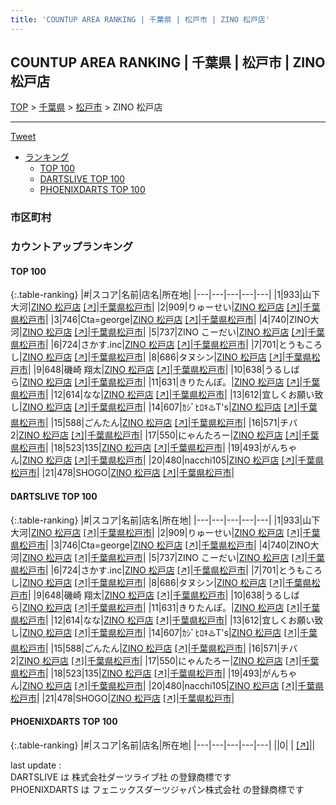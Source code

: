 ```yaml
---
title: 'COUNTUP AREA RANKING | 千葉県 | 松戸市 | ZINO 松戸店'
---
```

## COUNTUP AREA RANKING | 千葉県 | 松戸市 | ZINO 松戸店

[TOP](/darts/rank/) > [千葉県](/darts/rank/千葉県/) > [松戸市](/darts/rank/千葉県/松戸市/) > ZINO 松戸店

___

<a href="https://twitter.com/share?ref_src=twsrc%5Etfw" data-text="COUNTUP AREA RANKING | 千葉県松戸市ZINO 松戸店" class="twitter-share-button" data-hashtags="DARTSLIVE,PHOENIXDARTS,darts,ダーツ" data-show-count="false">Tweet</a>

* [ランキング](#カウントアップランキング)
    * [TOP 100](#top-100)
    * [DARTSLIVE TOP 100](#dartslive-top-100)
    * [PHOENIXDARTS TOP 100](#phoenixdarts-top-100)

### 市区町村

<ul>

</ul>

### カウントアップランキング

#### TOP 100



{:.table-ranking}
|#|スコア|名前|店名|所在地|
|---|---|---|---|---|
|1|933|<span class="rank-name-dl">山下　大河</span>|<a href="/darts/rank/shops/16e5fe44553483d20d9b047a20a7ba1e.html">ZINO 松戸店</a> <a href="https://search.dartslive.com/jp/shop/16e5fe44553483d20d9b047a20a7ba1e">[↗]</a>|<a href="/darts/rank/千葉県/松戸市">千葉県松戸市</a>|
|2|909|<span class="rank-name-dl">りゅーせい</span>|<a href="/darts/rank/shops/16e5fe44553483d20d9b047a20a7ba1e.html">ZINO 松戸店</a> <a href="https://search.dartslive.com/jp/shop/16e5fe44553483d20d9b047a20a7ba1e">[↗]</a>|<a href="/darts/rank/千葉県/松戸市">千葉県松戸市</a>|
|3|746|<span class="rank-name-dl">Cta=george</span>|<a href="/darts/rank/shops/16e5fe44553483d20d9b047a20a7ba1e.html">ZINO 松戸店</a> <a href="https://search.dartslive.com/jp/shop/16e5fe44553483d20d9b047a20a7ba1e">[↗]</a>|<a href="/darts/rank/千葉県/松戸市">千葉県松戸市</a>|
|4|740|<span class="rank-name-dl">ZINO大河</span>|<a href="/darts/rank/shops/16e5fe44553483d20d9b047a20a7ba1e.html">ZINO 松戸店</a> <a href="https://search.dartslive.com/jp/shop/16e5fe44553483d20d9b047a20a7ba1e">[↗]</a>|<a href="/darts/rank/千葉県/松戸市">千葉県松戸市</a>|
|5|737|<span class="rank-name-dl">ZINO こーだい</span>|<a href="/darts/rank/shops/16e5fe44553483d20d9b047a20a7ba1e.html">ZINO 松戸店</a> <a href="https://search.dartslive.com/jp/shop/16e5fe44553483d20d9b047a20a7ba1e">[↗]</a>|<a href="/darts/rank/千葉県/松戸市">千葉県松戸市</a>|
|6|724|<span class="rank-name-dl">さかす.inc</span>|<a href="/darts/rank/shops/16e5fe44553483d20d9b047a20a7ba1e.html">ZINO 松戸店</a> <a href="https://search.dartslive.com/jp/shop/16e5fe44553483d20d9b047a20a7ba1e">[↗]</a>|<a href="/darts/rank/千葉県/松戸市">千葉県松戸市</a>|
|7|701|<span class="rank-name-dl">とうもころし</span>|<a href="/darts/rank/shops/16e5fe44553483d20d9b047a20a7ba1e.html">ZINO 松戸店</a> <a href="https://search.dartslive.com/jp/shop/16e5fe44553483d20d9b047a20a7ba1e">[↗]</a>|<a href="/darts/rank/千葉県/松戸市">千葉県松戸市</a>|
|8|686|<span class="rank-name-dl">タヌシン</span>|<a href="/darts/rank/shops/16e5fe44553483d20d9b047a20a7ba1e.html">ZINO 松戸店</a> <a href="https://search.dartslive.com/jp/shop/16e5fe44553483d20d9b047a20a7ba1e">[↗]</a>|<a href="/darts/rank/千葉県/松戸市">千葉県松戸市</a>|
|9|648|<span class="rank-name-dl">磯崎 翔太</span>|<a href="/darts/rank/shops/16e5fe44553483d20d9b047a20a7ba1e.html">ZINO 松戸店</a> <a href="https://search.dartslive.com/jp/shop/16e5fe44553483d20d9b047a20a7ba1e">[↗]</a>|<a href="/darts/rank/千葉県/松戸市">千葉県松戸市</a>|
|10|638|<span class="rank-name-dl">うるしばら</span>|<a href="/darts/rank/shops/16e5fe44553483d20d9b047a20a7ba1e.html">ZINO 松戸店</a> <a href="https://search.dartslive.com/jp/shop/16e5fe44553483d20d9b047a20a7ba1e">[↗]</a>|<a href="/darts/rank/千葉県/松戸市">千葉県松戸市</a>|
|11|631|<span class="rank-name-dl">きりたんぽ。</span>|<a href="/darts/rank/shops/16e5fe44553483d20d9b047a20a7ba1e.html">ZINO 松戸店</a> <a href="https://search.dartslive.com/jp/shop/16e5fe44553483d20d9b047a20a7ba1e">[↗]</a>|<a href="/darts/rank/千葉県/松戸市">千葉県松戸市</a>|
|12|614|<span class="rank-name-dl">なな</span>|<a href="/darts/rank/shops/16e5fe44553483d20d9b047a20a7ba1e.html">ZINO 松戸店</a> <a href="https://search.dartslive.com/jp/shop/16e5fe44553483d20d9b047a20a7ba1e">[↗]</a>|<a href="/darts/rank/千葉県/松戸市">千葉県松戸市</a>|
|13|612|<span class="rank-name-dl">宜しくお願い致し</span>|<a href="/darts/rank/shops/16e5fe44553483d20d9b047a20a7ba1e.html">ZINO 松戸店</a> <a href="https://search.dartslive.com/jp/shop/16e5fe44553483d20d9b047a20a7ba1e">[↗]</a>|<a href="/darts/rank/千葉県/松戸市">千葉県松戸市</a>|
|14|607|<span class="rank-name-dl">ｶｼﾞﾋﾛｷ♨️T&#x27;s</span>|<a href="/darts/rank/shops/16e5fe44553483d20d9b047a20a7ba1e.html">ZINO 松戸店</a> <a href="https://search.dartslive.com/jp/shop/16e5fe44553483d20d9b047a20a7ba1e">[↗]</a>|<a href="/darts/rank/千葉県/松戸市">千葉県松戸市</a>|
|15|588|<span class="rank-name-dl">ごんたん</span>|<a href="/darts/rank/shops/16e5fe44553483d20d9b047a20a7ba1e.html">ZINO 松戸店</a> <a href="https://search.dartslive.com/jp/shop/16e5fe44553483d20d9b047a20a7ba1e">[↗]</a>|<a href="/darts/rank/千葉県/松戸市">千葉県松戸市</a>|
|16|571|<span class="rank-name-dl">チバ2</span>|<a href="/darts/rank/shops/16e5fe44553483d20d9b047a20a7ba1e.html">ZINO 松戸店</a> <a href="https://search.dartslive.com/jp/shop/16e5fe44553483d20d9b047a20a7ba1e">[↗]</a>|<a href="/darts/rank/千葉県/松戸市">千葉県松戸市</a>|
|17|550|<span class="rank-name-dl">にゃんたろー</span>|<a href="/darts/rank/shops/16e5fe44553483d20d9b047a20a7ba1e.html">ZINO 松戸店</a> <a href="https://search.dartslive.com/jp/shop/16e5fe44553483d20d9b047a20a7ba1e">[↗]</a>|<a href="/darts/rank/千葉県/松戸市">千葉県松戸市</a>|
|18|523|<span class="rank-name-dl">135</span>|<a href="/darts/rank/shops/16e5fe44553483d20d9b047a20a7ba1e.html">ZINO 松戸店</a> <a href="https://search.dartslive.com/jp/shop/16e5fe44553483d20d9b047a20a7ba1e">[↗]</a>|<a href="/darts/rank/千葉県/松戸市">千葉県松戸市</a>|
|19|493|<span class="rank-name-dl">がんちゃん</span>|<a href="/darts/rank/shops/16e5fe44553483d20d9b047a20a7ba1e.html">ZINO 松戸店</a> <a href="https://search.dartslive.com/jp/shop/16e5fe44553483d20d9b047a20a7ba1e">[↗]</a>|<a href="/darts/rank/千葉県/松戸市">千葉県松戸市</a>|
|20|480|<span class="rank-name-dl">nacchi105</span>|<a href="/darts/rank/shops/16e5fe44553483d20d9b047a20a7ba1e.html">ZINO 松戸店</a> <a href="https://search.dartslive.com/jp/shop/16e5fe44553483d20d9b047a20a7ba1e">[↗]</a>|<a href="/darts/rank/千葉県/松戸市">千葉県松戸市</a>|
|21|478|<span class="rank-name-dl">SHOGO</span>|<a href="/darts/rank/shops/16e5fe44553483d20d9b047a20a7ba1e.html">ZINO 松戸店</a> <a href="https://search.dartslive.com/jp/shop/16e5fe44553483d20d9b047a20a7ba1e">[↗]</a>|<a href="/darts/rank/千葉県/松戸市">千葉県松戸市</a>|


#### DARTSLIVE TOP 100



{:.table-ranking}
|#|スコア|名前|店名|所在地|
|---|---|---|---|---|
|1|933|<span class="rank-name-dl">山下　大河</span>|<a href="/darts/rank/shops/16e5fe44553483d20d9b047a20a7ba1e.html">ZINO 松戸店</a> <a href="https://search.dartslive.com/jp/shop/16e5fe44553483d20d9b047a20a7ba1e">[↗]</a>|<a href="/darts/rank/千葉県/松戸市">千葉県松戸市</a>|
|2|909|<span class="rank-name-dl">りゅーせい</span>|<a href="/darts/rank/shops/16e5fe44553483d20d9b047a20a7ba1e.html">ZINO 松戸店</a> <a href="https://search.dartslive.com/jp/shop/16e5fe44553483d20d9b047a20a7ba1e">[↗]</a>|<a href="/darts/rank/千葉県/松戸市">千葉県松戸市</a>|
|3|746|<span class="rank-name-dl">Cta=george</span>|<a href="/darts/rank/shops/16e5fe44553483d20d9b047a20a7ba1e.html">ZINO 松戸店</a> <a href="https://search.dartslive.com/jp/shop/16e5fe44553483d20d9b047a20a7ba1e">[↗]</a>|<a href="/darts/rank/千葉県/松戸市">千葉県松戸市</a>|
|4|740|<span class="rank-name-dl">ZINO大河</span>|<a href="/darts/rank/shops/16e5fe44553483d20d9b047a20a7ba1e.html">ZINO 松戸店</a> <a href="https://search.dartslive.com/jp/shop/16e5fe44553483d20d9b047a20a7ba1e">[↗]</a>|<a href="/darts/rank/千葉県/松戸市">千葉県松戸市</a>|
|5|737|<span class="rank-name-dl">ZINO こーだい</span>|<a href="/darts/rank/shops/16e5fe44553483d20d9b047a20a7ba1e.html">ZINO 松戸店</a> <a href="https://search.dartslive.com/jp/shop/16e5fe44553483d20d9b047a20a7ba1e">[↗]</a>|<a href="/darts/rank/千葉県/松戸市">千葉県松戸市</a>|
|6|724|<span class="rank-name-dl">さかす.inc</span>|<a href="/darts/rank/shops/16e5fe44553483d20d9b047a20a7ba1e.html">ZINO 松戸店</a> <a href="https://search.dartslive.com/jp/shop/16e5fe44553483d20d9b047a20a7ba1e">[↗]</a>|<a href="/darts/rank/千葉県/松戸市">千葉県松戸市</a>|
|7|701|<span class="rank-name-dl">とうもころし</span>|<a href="/darts/rank/shops/16e5fe44553483d20d9b047a20a7ba1e.html">ZINO 松戸店</a> <a href="https://search.dartslive.com/jp/shop/16e5fe44553483d20d9b047a20a7ba1e">[↗]</a>|<a href="/darts/rank/千葉県/松戸市">千葉県松戸市</a>|
|8|686|<span class="rank-name-dl">タヌシン</span>|<a href="/darts/rank/shops/16e5fe44553483d20d9b047a20a7ba1e.html">ZINO 松戸店</a> <a href="https://search.dartslive.com/jp/shop/16e5fe44553483d20d9b047a20a7ba1e">[↗]</a>|<a href="/darts/rank/千葉県/松戸市">千葉県松戸市</a>|
|9|648|<span class="rank-name-dl">磯崎 翔太</span>|<a href="/darts/rank/shops/16e5fe44553483d20d9b047a20a7ba1e.html">ZINO 松戸店</a> <a href="https://search.dartslive.com/jp/shop/16e5fe44553483d20d9b047a20a7ba1e">[↗]</a>|<a href="/darts/rank/千葉県/松戸市">千葉県松戸市</a>|
|10|638|<span class="rank-name-dl">うるしばら</span>|<a href="/darts/rank/shops/16e5fe44553483d20d9b047a20a7ba1e.html">ZINO 松戸店</a> <a href="https://search.dartslive.com/jp/shop/16e5fe44553483d20d9b047a20a7ba1e">[↗]</a>|<a href="/darts/rank/千葉県/松戸市">千葉県松戸市</a>|
|11|631|<span class="rank-name-dl">きりたんぽ。</span>|<a href="/darts/rank/shops/16e5fe44553483d20d9b047a20a7ba1e.html">ZINO 松戸店</a> <a href="https://search.dartslive.com/jp/shop/16e5fe44553483d20d9b047a20a7ba1e">[↗]</a>|<a href="/darts/rank/千葉県/松戸市">千葉県松戸市</a>|
|12|614|<span class="rank-name-dl">なな</span>|<a href="/darts/rank/shops/16e5fe44553483d20d9b047a20a7ba1e.html">ZINO 松戸店</a> <a href="https://search.dartslive.com/jp/shop/16e5fe44553483d20d9b047a20a7ba1e">[↗]</a>|<a href="/darts/rank/千葉県/松戸市">千葉県松戸市</a>|
|13|612|<span class="rank-name-dl">宜しくお願い致し</span>|<a href="/darts/rank/shops/16e5fe44553483d20d9b047a20a7ba1e.html">ZINO 松戸店</a> <a href="https://search.dartslive.com/jp/shop/16e5fe44553483d20d9b047a20a7ba1e">[↗]</a>|<a href="/darts/rank/千葉県/松戸市">千葉県松戸市</a>|
|14|607|<span class="rank-name-dl">ｶｼﾞﾋﾛｷ♨️T&#x27;s</span>|<a href="/darts/rank/shops/16e5fe44553483d20d9b047a20a7ba1e.html">ZINO 松戸店</a> <a href="https://search.dartslive.com/jp/shop/16e5fe44553483d20d9b047a20a7ba1e">[↗]</a>|<a href="/darts/rank/千葉県/松戸市">千葉県松戸市</a>|
|15|588|<span class="rank-name-dl">ごんたん</span>|<a href="/darts/rank/shops/16e5fe44553483d20d9b047a20a7ba1e.html">ZINO 松戸店</a> <a href="https://search.dartslive.com/jp/shop/16e5fe44553483d20d9b047a20a7ba1e">[↗]</a>|<a href="/darts/rank/千葉県/松戸市">千葉県松戸市</a>|
|16|571|<span class="rank-name-dl">チバ2</span>|<a href="/darts/rank/shops/16e5fe44553483d20d9b047a20a7ba1e.html">ZINO 松戸店</a> <a href="https://search.dartslive.com/jp/shop/16e5fe44553483d20d9b047a20a7ba1e">[↗]</a>|<a href="/darts/rank/千葉県/松戸市">千葉県松戸市</a>|
|17|550|<span class="rank-name-dl">にゃんたろー</span>|<a href="/darts/rank/shops/16e5fe44553483d20d9b047a20a7ba1e.html">ZINO 松戸店</a> <a href="https://search.dartslive.com/jp/shop/16e5fe44553483d20d9b047a20a7ba1e">[↗]</a>|<a href="/darts/rank/千葉県/松戸市">千葉県松戸市</a>|
|18|523|<span class="rank-name-dl">135</span>|<a href="/darts/rank/shops/16e5fe44553483d20d9b047a20a7ba1e.html">ZINO 松戸店</a> <a href="https://search.dartslive.com/jp/shop/16e5fe44553483d20d9b047a20a7ba1e">[↗]</a>|<a href="/darts/rank/千葉県/松戸市">千葉県松戸市</a>|
|19|493|<span class="rank-name-dl">がんちゃん</span>|<a href="/darts/rank/shops/16e5fe44553483d20d9b047a20a7ba1e.html">ZINO 松戸店</a> <a href="https://search.dartslive.com/jp/shop/16e5fe44553483d20d9b047a20a7ba1e">[↗]</a>|<a href="/darts/rank/千葉県/松戸市">千葉県松戸市</a>|
|20|480|<span class="rank-name-dl">nacchi105</span>|<a href="/darts/rank/shops/16e5fe44553483d20d9b047a20a7ba1e.html">ZINO 松戸店</a> <a href="https://search.dartslive.com/jp/shop/16e5fe44553483d20d9b047a20a7ba1e">[↗]</a>|<a href="/darts/rank/千葉県/松戸市">千葉県松戸市</a>|
|21|478|<span class="rank-name-dl">SHOGO</span>|<a href="/darts/rank/shops/16e5fe44553483d20d9b047a20a7ba1e.html">ZINO 松戸店</a> <a href="https://search.dartslive.com/jp/shop/16e5fe44553483d20d9b047a20a7ba1e">[↗]</a>|<a href="/darts/rank/千葉県/松戸市">千葉県松戸市</a>|


#### PHOENIXDARTS TOP 100



{:.table-ranking}
|#|スコア|名前|店名|所在地|
|---|---|---|---|---|
||0|<span class="rank-name-dl"> </span>|<a href="/darts/rank/shops/.html"></a> <a href="">[↗]</a>|<a href="/darts/rank//"></a>|


<div class="footer border-top border-gray-light mt-5 pt-3 text-right text-gray">
    last update : <span style="font-weight: italic" id="foot_last_modified"></span><br />
    DARTSLIVE は 株式会社ダーツライブ社 の登録商標です<br />
    PHOENIXDARTS は フェニックスダーツジャパン株式会社 の登録商標です<br />
</div>

<script src="https://cdnjs.cloudflare.com/ajax/libs/jquery.tablesorter/2.31.3/js/jquery.tablesorter.min.js" integrity="sha512-qzgd5cYSZcosqpzpn7zF2ZId8f/8CHmFKZ8j7mU4OUXTNRd5g+ZHBPsgKEwoqxCtdQvExE5LprwwPAgoicguNg==" crossorigin="anonymous" referrerpolicy="no-referrer"></script>
<link rel="stylesheet" href="https://cdnjs.cloudflare.com/ajax/libs/jquery.tablesorter/2.31.3/css/theme.default.min.css" integrity="sha512-wghhOJkjQX0Lh3NSWvNKeZ0ZpNn+SPVXX1Qyc9OCaogADktxrBiBdKGDoqVUOyhStvMBmJQ8ZdMHiR3wuEq8+w==" crossorigin="anonymous" referrerpolicy="no-referrer" />
<script>
$(function() {
    $(".table-ranking").tablesorter({sortList:[[0, 0]]});
    $("#foot_last_modified").text(formatDate(new Date(document.lastModified), 'yyyy-MM-dd HH:mm:ss'));
});
</script>

<script async src="https://platform.twitter.com/widgets.js" charset="utf-8"></script>